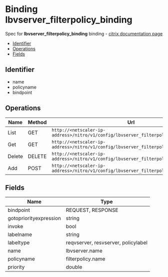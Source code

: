 # Binding lbvserver_filterpolicy_binding

Spec for **lbvserver_filterpolicy_binding** binding - [citrix documentation page](https://developer-docs.citrix.com/projects/netscaler-nitro-api/en/11.0/configuration/load-balancing/lbvserver_filterpolicy_binding/lbvserver_filterpolicy_binding/)

- [Identifier](#identifier)
- [Operations](#operations)
- [Fields](#fields)

## Identifier

- name
- policyname
- bindpoint

## Operations

| Name | Method | Url |
|----|----|----|
| List | GET | `http://<netscaler-ip-address>/nitro/v1/config/lbvserver_filterpolicy_binding` |
| Get | GET | `http://<netscaler-ip-address>/nitro/v1/config/lbvserver_filterpolicy_binding/<name>` |
| Delete | DELETE | `http://<netscaler-ip-address>/nitro/v1/config/lbvserver_filterpolicy_binding/<name>` |
| Add | POST | `http://<netscaler-ip-address>/nitro/v1/config/lbvserver_filterpolicy_binding` |

## Fields

| Name | Type |
|----|----|
| bindpoint | REQUEST, RESPONSE |
| gotopriorityexpression | string |
| invoke | bool |
| labelname | string |
| labeltype | reqvserver, resvserver, policylabel |
| name | lbvserver.name |
| policyname | filterpolicy.name |
| priority | double |

